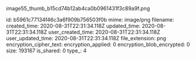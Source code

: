 image55_thumb_b15cd74b12ab4ca0b0961431f3c89a9f.png

id: b5961c77134f46c3a6f909b756503f0b
mime: image/png
filename: 
created_time: 2020-08-31T22:31:34.118Z
updated_time: 2020-08-31T22:31:34.118Z
user_created_time: 2020-08-31T22:31:34.118Z
user_updated_time: 2020-08-31T22:31:34.118Z
file_extension: png
encryption_cipher_text: 
encryption_applied: 0
encryption_blob_encrypted: 0
size: 193167
is_shared: 0
type_: 4